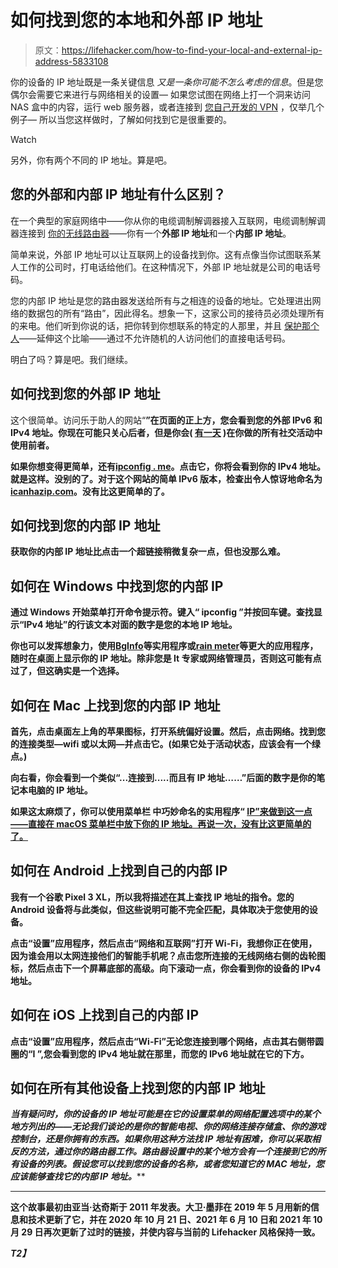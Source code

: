 # 如何找到您的本地和外部 IP 地址

> 原文：<https://lifehacker.com/how-to-find-your-local-and-external-ip-address-5833108>

你的设备的 IP 地址既是一条关键信息 *又是一条你可能不怎么考虑的信息*。但是您偶尔会需要它来进行与网络相关的设置— 如果您试图在网络上打一个洞来访问 NAS 盒中的内容，运行 web 服务器，或者连接到 [您自己开发的 VPN](https://openvpn.net/download-open-vpn) ，仅举几个例子— 所以当您这样做时，了解如何找到它是很重要的。

Watch

另外，你有两个不同的 IP 地址。算是吧。

## 您的外部和内部 IP 地址有什么区别？

在一个典型的家庭网络中——你从你的电缆调制解调器接入互联网，电缆调制解调器连接到 [你的无线路由器](https://lifehacker.com/how-to-make-your-wifi-router-as-secure-as-possible-1827695547)——你有一个**外部 IP 地址**和一个**内部 IP 地址**。

简单来说，外部 IP 地址可以让互联网上的设备找到你。这有点像当你试图联系某人工作的公司时，打电话给他们。在这种情况下，外部 IP 地址就是公司的电话号码。

您的内部 IP 地址是您的路由器发送给所有与之相连的设备的地址。它处理进出网络的数据包的所有“路由”，因此得名。想象一下，这家公司的接待员必须处理所有的来电。他们听到你说的话，把你转到你想联系的特定的人那里，并且 [保护那个人](https://lifehacker.com/know-your-network-lesson-2-understanding-your-router-5831529)——延伸这个比喻——通过不允许随机的人访问他们的直接电话号码。

明白了吗？算是吧。我们继续。

## **如何找到您的外部 IP 地址**

这个很简单。访问乐于助人的网站“[](https://www.whatismyip.com)**”在页面的正上方，您会看到您的外部 IPv6 和 IPv4 地址。你现在可能只关心后者，但是你会( [有一天](https://gizmodo.com/were-running-out-of-internet-1704241036) )在你做的所有社交活动中使用前者。**

**如果你想变得更简单，还有[**ipconfig . me**](http://ifconfig.me/ip)。点击它，你将会看到你的 IPv4 地址。就是这样。没别的了。对于这个网站的简单 IPv6 版本，检查出令人惊讶地命名为[**icanhazip.com**](http://icanhazip.com)。没有比这更简单的了。**

## ****如何找到您的内部 IP 地址****

**获取你的内部 IP 地址比点击一个超链接稍微复杂一点，但也没那么难。**

## ****如何在 Windows 中找到您的内部 IP****

**通过 Windows 开始菜单打开命令提示符。键入“ **ipconfig** ”并按回车键。查找显示“IPv4 地址”的行该文本对面的数字是您的本地 IP 地址。**

**你也可以发挥想象力，使用[**BgInfo**](https://docs.microsoft.com/en-us/sysinternals/downloads/bginfo)**等实用程序或[**rain meter**](https://www.rainmeter.net)等更大的应用程序，随时在桌面上显示你的 IP 地址。除非您是 It 专家或网络管理员，否则这可能有点过了，但这确实是一个选择。****

## ******如何在 Mac 上找到您的内部 IP 地址******

****首先，点击桌面左上角的苹果图标，打开系统偏好设置。然后，点击网络。找到您的连接类型—wifi 或以太网—并点击它。(如果它处于活动状态，应该会有一个绿点。)****

****向右看，你会看到一个类似“...连接到.....而且有 IP 地址……”后面的数字是你的笔记本电脑的 IP 地址。****

****如果这太麻烦了，你可以使用菜单栏 中巧妙命名的实用程序“ [**IP”来做到这一点——直接在 macOS 菜单栏中放下你的 IP 地址。再说一次，没有比这更简单的了。**](https://www.monkeybreadsoftware.de/Software/IPinmenubar.shtml)****

## ******如何在 Android 上找到自己的内部 IP******

****我有一个谷歌 Pixel 3 XL，所以我将描述在其上查找 IP 地址的指令。您的 Android 设备将与此类似，但这些说明可能不完全匹配，具体取决于您使用的设备。****

****点击“设置”应用程序，然后点击“网络和互联网”打开 Wi-Fi，我想你正在使用，因为谁会用以太网连接他们的智能手机呢？点击您所连接的无线网络右侧的齿轮图标，然后点击下一个屏幕底部的高级。向下滚动一点，你会看到你的设备的 IPv4 地址。****

## ******如何在 iOS 上找到自己的内部 IP******

****点击“设置”应用程序，然后点击“Wi-Fi”无论您连接到哪个网络，点击其右侧带圆圈的“I ”,您会看到您的 IPv4 地址就在那里，而您的 IPv6 地址就在它的下方。****

## ******如何在所有其他设备上找到您的内部 IP 地址******

****当有疑问时，你的设备的 IP 地址可能是在它的设置菜单的网络配置选项中的某个地方列出的*——无论我们谈论的是你的智能电视、你的网络连接存储盒、你的游戏控制台，还是你拥有的东西。如果你用这种方法找 IP 地址有困难，你可以采取相反的方法，通过你的路由器工作。路由器设置中的某个地方会有一个连接到它的所有设备的列表。假设您可以找到您的设备的名称，或者您知道它的 MAC 地址，您应该能够查找它的内部 IP 地址。*****

* * *

****这个故事最初由亚当·达奇斯于 2011 年发表。大卫·墨菲在 2019 年 5 月用新的信息和技术更新了它，并在 2020 年 10 月 21 日、2021 年 6 月 10 日和 2021 年 10 月 29 日再次更新了过时的链接，并使内容与当前的 Lifehacker 风格保持一致。****

*****T2】*****